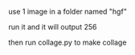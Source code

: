 use 1 image in a folder named "hgf"

run it and it will output 256

then run collage.py to make collage
